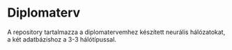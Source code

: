 # Diplomaterv

A repository tartalmazza a diplomatervemhez készített neurális hálózatokat, a két adatbázishoz a 3-3 hálótípussal.
